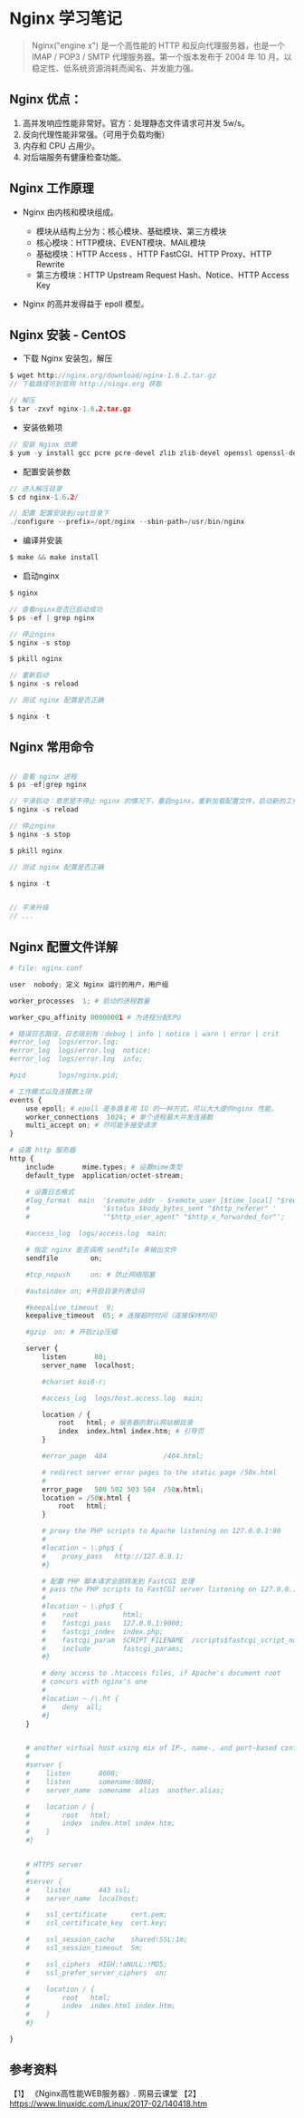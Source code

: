 # Nginx 学习笔记

> Nginx("engine x") 是一个高性能的 HTTP 和反向代理服务器，也是一个 IMAP / POP3 / SMTP 代理服务器。第一个版本发布于 2004 年 10 月。以稳定性、低系统资源消耗而闻名、并发能力强。

## Nginx 优点：

1. 高并发响应性能非常好。官方：处理静态文件请求可并发 5w/s。
2. 反向代理性能非常强。（可用于负载均衡）
3. 内存和 CPU 占用少。
4. 对后端服务有健康检查功能。

## Nginx 工作原理

* Nginx 由内核和模块组成。
  * 模块从结构上分为：核心模块、基础模块、第三方模块
  * 核心模块：HTTP模块、EVENT模块、MAIL模块
  * 基础模块：HTTP Access 、HTTP FastCGI、HTTP Proxy、HTTP Rewrite
  * 第三方模块：HTTP Upstream Request Hash、Notice、HTTP Access Key

* Nginx 的高并发得益于 epoll 模型。


## Nginx 安装 - CentOS

* 下载 Nginx 安装包，解压

```c
$ wget http://nginx.org/download/nginx-1.6.2.tar.gz
// 下载路径可到官网 http://ningx.org 获取

// 解压
$ tar -zxvf nginx-1.6.2.tar.gz
```

* 安装依赖项

```c
// 安装 Nginx 依赖
$ yum -y install gcc pcre pcre-devel zlib zlib-devel openssl openssl-devel
```

* 配置安装参数

```c
// 进入解压目录
$ cd nginx-1.6.2/

// 配置 配置安装到/opt目录下
./configure --prefix=/opt/nginx --sbin-path=/usr/bin/nginx

```

* 编译并安装

```c
$ make && make install
```

* 启动nginx

```c
$ nginx

// 查看nginx是否已启动成功
$ ps -ef | grep nginx

// 停止nginx
$ nginx -s stop

$ pkill nginx

// 重新启动
$ nginx -s reload

// 测试 nginx 配置是否正确

$ nginx -t

```

## Nginx 常用命令

```c

// 查看 nginx 进程
$ ps -ef|grep nginx

// 平滑启动：意思是不停止 nginx 的情况下，重启nginx。重新加载配置文件，启动新的工作线程，完美停止旧的工作线程。
$ nginx -s reload

// 停止nginx
$ nginx -s stop

$ pkill nginx

// 测试 nginx 配置是否正确

$ nginx -t


// 平滑升级
// ...

```

## Nginx 配置文件详解

```python
# file: nginx.conf

user  nobody; 定义 Nginx 运行的用户，用户组

worker_processes  1; # 启动的进程数量

worker_cpu_affinity 00000001 # 为进程分配CPU

# 错误日志路径，日志级别有：debug | info | notice | warn | error | crit 
#error_log  logs/error.log; 
#error_log  logs/error.log  notice;
#error_log  logs/error.log  info;

#pid        logs/nginx.pid;

# 工作模式以及连接数上限
events {
    use epoll; # epoll 是多路复用 IO 的一种方式，可以大大提供nginx 性能。
    worker_connections  1024; # 单个进程最大并发连接数
    multi_accept on; # 尽可能多接受请求
}

# 设置 http 服务器
http {
    include       mime.types; # 设置mime类型
    default_type  application/octet-stream;

    # 设置日志格式
    #log_format  main  '$remote_addr - $remote_user [$time_local] "$request" '
    #                  '$status $body_bytes_sent "$http_referer" '
    #                  '"$http_user_agent" "$http_x_forwarded_for"';

    #access_log  logs/access.log  main;

    # 指定 nginx 是否调用 sendfile 来输出文件
    sendfile        on;

    #tcp_nopush     on; # 防止网络阻塞

    #autoindex on; #开启目录列表访问

    #keepalive_timeout  0;
    keepalive_timeout  65; # 连接超时时间（连接保持时间）

    #gzip  on; # 开启zip压缩

    server {
        listen       80;
        server_name  localhost;

        #charset koi8-r;

        #access_log  logs/host.access.log  main;

        location / {
            root   html; # 服务器的默认网站根目录
            index  index.html index.htm; # 引导页
        }

        #error_page  404              /404.html;

        # redirect server error pages to the static page /50x.html
        #
        error_page   500 502 503 504  /50x.html;
        location = /50x.html {
            root   html;
        }

        # proxy the PHP scripts to Apache listening on 127.0.0.1:80
        #
        #location ~ \.php$ {
        #    proxy_pass   http://127.0.0.1;
        #}

        # 配置 PHP 脚本请求全部转发到 FastCGI 处理
        # pass the PHP scripts to FastCGI server listening on 127.0.0.1:9000
        #
        #location ~ \.php$ {
        #    root           html;
        #    fastcgi_pass   127.0.0.1:9000;
        #    fastcgi_index  index.php;
        #    fastcgi_param  SCRIPT_FILENAME  /scripts$fastcgi_script_name;
        #    include        fastcgi_params;
        #}

        # deny access to .htaccess files, if Apache's document root
        # concurs with nginx's one
        #
        #location ~ /\.ht {
        #    deny  all;
        #}
    }


    # another virtual host using mix of IP-, name-, and port-based configuration
    #
    #server {
    #    listen       8000;
    #    listen       somename:8080;
    #    server_name  somename  alias  another.alias;

    #    location / {
    #        root   html;
    #        index  index.html index.htm;
    #    }
    #}


    # HTTPS server
    #
    #server {
    #    listen       443 ssl;
    #    server_name  localhost;

    #    ssl_certificate      cert.pem;
    #    ssl_certificate_key  cert.key;

    #    ssl_session_cache    shared:SSL:1m;
    #    ssl_session_timeout  5m;

    #    ssl_ciphers  HIGH:!aNULL:!MD5;
    #    ssl_prefer_server_ciphers  on;

    #    location / {
    #        root   html;
    #        index  index.html index.htm;
    #    }
    #}

}

```






## 参考资料
【1】 《Nginx高性能WEB服务器》. 网易云课堂
【2】 https://www.linuxidc.com/Linux/2017-02/140418.htm